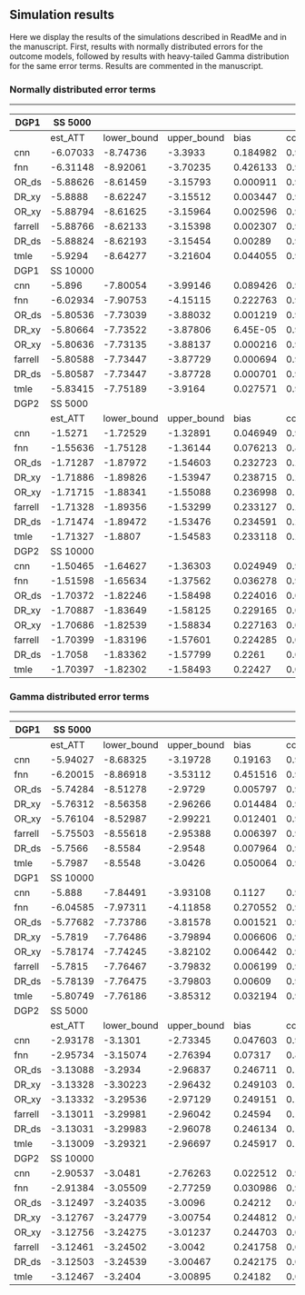 Simulation results
----------

Here we display the results of the simulations described in ReadMe and in the manuscript. First, results with normally distributed errors for the outcome models, followed by results with heavy-tailed Gamma distribution for the same error terms. Results are commented in the manuscript.

### Normally distributed error terms
----

| DGP1    | SS 5000   |             |             |          |          |              |          |
| ------- | --------- | ----------- | ----------- | -------- | -------- | ------------ | -------- |
|         | est_ATT   | lower_bound | upper_bound | bias     | coverage | montCarlo_sd | Mean_SD  |
| cnn     | \-6.07033 | \-8.74736   | \-3.3933    | 0.184982 | 0.947    | 1.378719     | 1.365855 |
| fnn     | \-6.31148 | \-8.92061   | \-3.70235   | 0.426133 | 0.94     | 1.353171     | 1.331214 |
| OR_ds   | \-5.88626 | \-8.61459   | \-3.15793   | 0.000911 | 0.947    | 1.403742     | 1.392029 |
| DR_xy   | \-5.8888  | \-8.62247   | \-3.15512   | 0.003447 | 0.947    | 1.40511      | 1.394758 |
| OR_xy   | \-5.88794 | \-8.61625   | \-3.15964   | 0.002596 | 0.947    | 1.404614     | 1.392018 |
| farrell | \-5.88766 | \-8.62133   | \-3.15398   | 0.002307 | 0.948    | 1.403854     | 1.394758 |
| DR_ds   | \-5.88824 | \-8.62193   | \-3.15454   | 0.00289  | 0.948    | 1.404323     | 1.394768 |
| tmle    | \-5.9294  | \-8.64277   | \-3.21604   | 0.044055 | 0.944    | 1.39612      | 1.384396 |
| DGP1    | SS 10000  |             |             |          |          |              |          |
| cnn     | \-5.896   | \-7.80054   | \-3.99146   | 0.089426 | 0.958    | 0.971114     | 0.971723 |
| fnn     | \-6.02934 | \-7.90753   | \-4.15115   | 0.222763 | 0.949    | 0.960799     | 0.958279 |
| OR_ds   | \-5.80536 | \-7.73039   | \-3.88032   | 0.001219 | 0.955    | 0.980653     | 0.982178 |
| DR_xy   | \-5.80664 | \-7.73522   | \-3.87806   | 6.45E-05 | 0.955    | 0.981272     | 0.983987 |
| OR_xy   | \-5.80636 | \-7.73135   | \-3.88137   | 0.000216 | 0.955    | 0.981023     | 0.982157 |
| farrell | \-5.80588 | \-7.73447   | \-3.87729   | 0.000694 | 0.955    | 0.980953     | 0.983993 |
| DR_ds   | \-5.80587 | \-7.73447   | \-3.87728   | 0.000701 | 0.955    | 0.980973     | 0.983995 |
| tmle    | \-5.83415 | \-7.75189   | \-3.9164    | 0.027571 | 0.957    | 0.980767     | 0.97846  |
| DGP2    | SS 5000   |             |             |          |          |              |          |
|         | est_ATT   | lower_bound | upper_bound | bias     | coverage | montCarlo_sd | Mean_SD  |
| cnn     | \-1.5271  | \-1.72529   | \-1.32891   | 0.046949 | 0.937    | 0.09383      | 0.101118 |
| fnn     | \-1.55636 | \-1.75128   | \-1.36144   | 0.076213 | 0.89     | 0.094887     | 0.09945  |
| OR_ds   | \-1.71287 | \-1.87972   | \-1.54603   | 0.232723 | 0.206    | 0.082722     | 0.085127 |
| DR_xy   | \-1.71886 | \-1.89826   | \-1.53947   | 0.238715 | 0.225    | 0.081974     | 0.091529 |
| OR_xy   | \-1.71715 | \-1.88341   | \-1.55088   | 0.236998 | 0.182    | 0.082289     | 0.08483  |
| farrell | \-1.71328 | \-1.89356   | \-1.53299   | 0.233127 | 0.26     | 0.082675     | 0.091985 |
| DR_ds   | \-1.71474 | \-1.89472   | \-1.53476   | 0.234591 | 0.25     | 0.082568     | 0.091829 |
| tmle    | \-1.71327 | \-1.8807    | \-1.54583   | 0.233118 | 0.204    | 0.08286      | 0.085428 |
| DGP2    | SS 10000  |             |             |          |          |              |          |
| cnn     | \-1.50465 | \-1.64627   | \-1.36303   | 0.024949 | 0.945    | 0.070034     | 0.072255 |
| fnn     | \-1.51598 | \-1.65634   | \-1.37562   | 0.036278 | 0.928    | 0.070095     | 0.071613 |
| OR_ds   | \-1.70372 | \-1.82246   | \-1.58498   | 0.224016 | 0.04     | 0.061793     | 0.060582 |
| DR_xy   | \-1.70887 | \-1.83649   | \-1.58125   | 0.229165 | 0.044    | 0.061058     | 0.065114 |
| OR_xy   | \-1.70686 | \-1.82539   | \-1.58834   | 0.227163 | 0.037    | 0.061493     | 0.060474 |
| farrell | \-1.70399 | \-1.83196   | \-1.57601   | 0.224285 | 0.054    | 0.061758     | 0.065293 |
| DR_ds   | \-1.7058  | \-1.83362   | \-1.57799   | 0.2261   | 0.045    | 0.061453     | 0.065213 |
| tmle    | \-1.70397 | \-1.82302   | \-1.58493   | 0.22427  | 0.041    | 0.061736     | 0.060738 |

### Gamma distributed error terms
----
| DGP1    | SS 5000   |             |             |          |          |              |          |
| ------- | --------- | ----------- | ----------- | -------- | -------- | ------------ | -------- |
|         | est_ATT   | lower_bound | upper_bound | bias     | coverage | montCarlo_sd | Mean_SD  |
| cnn     | \-5.94027 | \-8.68325   | \-3.19728   | 0.19163  | 0.952    | 1.357459     | 1.399506 |
| fnn     | \-6.20015 | \-8.86918   | \-3.53112   | 0.451516 | 0.944    | 1.324664     | 1.361774 |
| OR_ds   | \-5.74284 | \-8.51278   | \-2.9729    | 0.005797 | 0.962    | 1.380977     | 1.413261 |
| DR_xy   | \-5.76312 | \-8.56358   | \-2.96266   | 0.014484 | 0.965    | 1.381555     | 1.42883  |
| OR_xy   | \-5.76104 | \-8.52987   | \-2.99221   | 0.012401 | 0.962    | 1.382306     | 1.412695 |
| farrell | \-5.75503 | \-8.55618   | \-2.95388   | 0.006397 | 0.966    | 1.380812     | 1.429184 |
| DR_ds   | \-5.7566  | \-8.5584    | \-2.9548    | 0.007964 | 0.964    | 1.38076      | 1.429517 |
| tmle    | \-5.7987  | \-8.5548    | \-3.0426    | 0.050064 | 0.963    | 1.368193     | 1.406199 |
| DGP1    | SS 10000  |             |             |          |          |              |          |
| cnn     | \-5.888   | \-7.84491   | \-3.93108   | 0.1127   | 0.94     | 1.009305     | 0.998446 |
| fnn     | \-6.04585 | \-7.97311   | \-4.11858   | 0.270552 | 0.936    | 0.988616     | 0.983317 |
| OR_ds   | \-5.77682 | \-7.73786   | \-3.81578   | 0.001521 | 0.94     | 1.020658     | 1.00055  |
| DR_xy   | \-5.7819  | \-7.76486   | \-3.79894   | 0.006606 | 0.944    | 1.020083     | 1.011733 |
| OR_xy   | \-5.78174 | \-7.74245   | \-3.82102   | 0.006442 | 0.94     | 1.019874     | 1.000383 |
| farrell | \-5.7815  | \-7.76467   | \-3.79832   | 0.006199 | 0.941    | 1.020483     | 1.011844 |
| DR_ds   | \-5.78139 | \-7.76475   | \-3.79803   | 0.00609  | 0.941    | 1.020473     | 1.011938 |
| tmle    | \-5.80749 | \-7.76186   | \-3.85312   | 0.032194 | 0.934    | 1.023058     | 0.997148 |
| DGP2    | SS 5000   |             |             |          |          |              |          |
|         | est_ATT   | lower_bound | upper_bound | bias     | coverage | montCarlo_sd | Mean_SD  |
| cnn     | \-2.93178 | \-3.1301    | \-2.73345   | 0.047603 | 0.936    | 0.097309     | 0.101188 |
| fnn     | \-2.95734 | \-3.15074   | \-2.76394   | 0.07317  | 0.891    | 0.096676     | 0.098675 |
| OR_ds   | \-3.13088 | \-3.2934    | \-2.96837   | 0.246711 | 0.159    | 0.082904     | 0.082918 |
| DR_xy   | \-3.13328 | \-3.30223   | \-2.96432   | 0.249103 | 0.164    | 0.082468     | 0.086201 |
| OR_xy   | \-3.13332 | \-3.29536   | \-2.97129   | 0.249151 | 0.145    | 0.082274     | 0.082674 |
| farrell | \-3.13011 | \-3.29981   | \-2.96042   | 0.24594  | 0.181    | 0.083138     | 0.086581 |
| DR_ds   | \-3.13031 | \-3.29983   | \-2.96078   | 0.246134 | 0.178    | 0.083093     | 0.086494 |
| tmle    | \-3.13009 | \-3.29321   | \-2.96697   | 0.245917 | 0.161    | 0.083118     | 0.083224 |
| DGP2    | SS 10000  |             |             |          |          |              |          |
| cnn     | \-2.90537 | \-3.0481    | \-2.76263   | 0.022512 | 0.945    | 0.071362     | 0.072826 |
| fnn     | \-2.91384 | \-3.05509   | \-2.77259   | 0.030986 | 0.924    | 0.071389     | 0.072065 |
| OR_ds   | \-3.12497 | \-3.24035   | \-3.0096    | 0.24212  | 0.012    | 0.05954      | 0.058866 |
| DR_xy   | \-3.12767 | \-3.24779   | \-3.00754   | 0.244812 | 0.014    | 0.059416     | 0.061291 |
| OR_xy   | \-3.12756 | \-3.24275   | \-3.01237   | 0.244703 | 0.008    | 0.059314     | 0.058771 |
| farrell | \-3.12461 | \-3.24502   | \-3.0042    | 0.241758 | 0.018    | 0.05973      | 0.061434 |
| DR_ds   | \-3.12503 | \-3.24539   | \-3.00467   | 0.242175 | 0.018    | 0.059587     | 0.06141  |
| tmle    | \-3.12467 | \-3.2404    | \-3.00895   | 0.24182  | 0.012    | 0.059778     | 0.059044 |
